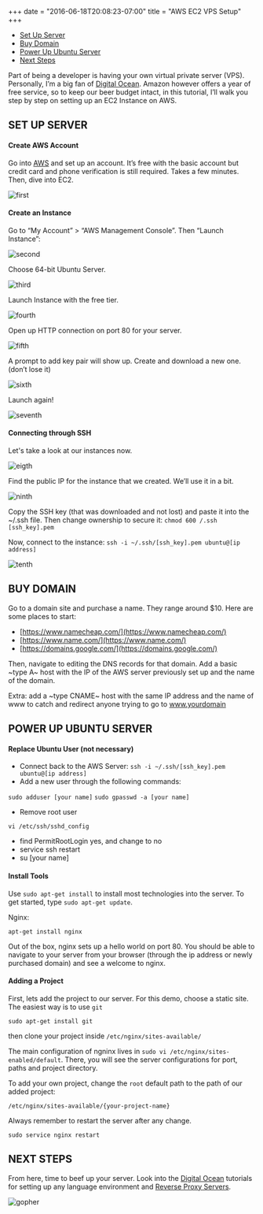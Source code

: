 +++
date = "2016-06-18T20:08:23-07:00"
title = "AWS EC2 VPS Setup"
+++

- [Set Up Server](/blog/aws-ec2-vps-setup/#set-up-server)
- [Buy Domain](/blog/aws-ec2-vps-setup/#buy-domain)
- [Power Up Ubuntu Server](/blog/aws-ec2-vps-setup/#power-up-ubuntu-server)
- [Next Steps](/blog/aws-ec2-vps-setup/#next-steps)

Part of being a developer is having your own virtual private server (VPS). Personally, I’m a big fan of [Digital Ocean](https://www.digitalocean.com/). Amazon however offers a year of free service, so to keep our beer budget intact, in this tutorial, I’ll walk you step by step on setting up an EC2 Instance on AWS.

## SET UP SERVER

#### Create AWS Account

Go into [AWS](https://aws.amazon.com/) and set up an account. It’s free with the basic account but credit card and phone verification is still required. Takes a few minutes. Then, dive into EC2.

![first](/img/aws/first.png)

#### Create an Instance

Go to “My Account” > “AWS Management Console”. Then “Launch Instance”:

![second](/img/aws/second.png)

Choose 64-bit Ubuntu Server.

![third](/img/aws/third.png)

Launch Instance with the free tier.

![fourth](/img/aws/fourth.png)

Open up HTTP connection on port 80 for your server.

![fifth](/img/aws/fifth.png)

A prompt to add key pair will show up. Create and download a new one. (don’t lose it)

![sixth](/img/aws/sixth.png)

Launch again!

![seventh](/img/aws/seventh.png)

#### Connecting through SSH

Let's take a look at our instances now.

![eigth](/img/aws/eigth.png)

Find the public IP for the instance that we created. We’ll use it in a bit.

![ninth](/img/aws/ninth.png)

Copy the SSH key (that was downloaded and not lost) and paste it into the ~/.ssh file. Then change ownership to secure it: `chmod 600 /.ssh [ssh_key].pem`

Now, connect to the instance: `ssh -i ~/.ssh/[ssh_key].pem ubuntu@[ip address]`

![tenth](/img/aws/tenth.png)

## BUY DOMAIN

Go to a domain site and purchase a name. They range around $10. Here are some places to start:

- [https://www.namecheap.com/](https://www.namecheap.com/)
- [https://www.name.com/](https://www.name.com/)
- [https://domains.google.com/](https://domains.google.com/)

Then, navigate to editing the DNS records for that domain. Add a basic ~type A~ host with the IP of the AWS server previously set up and the name of the domain.

Extra: add a ~type CNAME~ host with the same IP address and the name of www to catch and redirect anyone trying to go to www.yourdomain

## POWER UP UBUNTU SERVER

#### Replace Ubuntu User (not necessary)

- Connect back to the AWS Server: `ssh -i ~/.ssh/[ssh_key].pem ubuntu@[ip address]`
- Add a new user through the following commands:

`sudo adduser [your name]`
`sudo gpasswd -a [your name]`

- Remove root user

`vi /etc/ssh/sshd_config`

- find PermitRootLogin yes, and change to no
- service ssh restart
- su [your name] 

#### Install Tools

Use `sudo apt-get install` to install most technologies into the server. To get started, type `sudo apt-get update`.

Nginx:

`apt-get install nginx`

Out of the box, nginx sets up a hello world on port 80. You should be able to navigate to your server from your browser (through the ip address or newly purchased domain) and see a welcome to nginx.

#### Adding a Project

First, lets add the project to our server. For this demo, choose a static site. The easiest way is to use `git`

`sudo apt-get install git`

then clone your project inside `/etc/nginx/sites-available/`

The main configuration of ngninx lives in `sudo vi /etc/nginx/sites-enabled/default`. There, you will see the server configurations for port, paths and project directory.

To add your own project, change the `root` default path to the path of our added project:

`/etc/nginx/sites-available/{your-project-name}`

Always remember to restart the server after any change.

`sudo service nginx restart`

## NEXT STEPS

From here, time to beef up your server. Look into the [Digital Ocean](https://www.digitalocean.com/community/tutorials/how-to-install-node-js-on-an-ubuntu-14-04-server) tutorials for setting up any language environment and [Reverse Proxy Servers](https://www.digitalocean.com/community/tutorials/how-to-set-up-a-node-js-application-for-production-on-ubuntu-14-04).  

![gopher](/img/gopher6.png)
